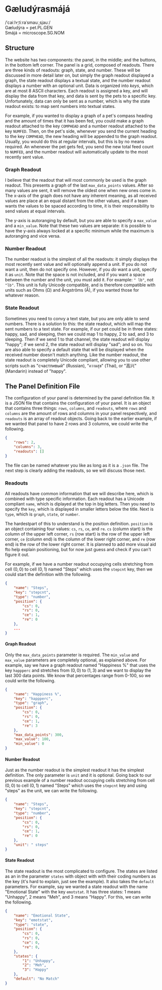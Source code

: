 # Gæludýrasmájá

/ˈcaiːlʏˌtiːraˈsmauːˌsjauː/ \
Gæludýra = pet.PL.GEN \
Smájá = microscope.SG.NOM

## Structure

The website has two components: the panel, in the middle; and the buttons, in the bottom left corner.
The panel is a grid, composed of readouts.
There are three kinds of readouts: graph, state, and number.
These will be discussed in more detail later on, but simply the graph readout displayed a graph, the state readout displays a textual state, and the number readout displays a number with an optional unit.
Data is organized into *keys*, which are at most 8 ASCII characters.
Each readout is assigned a key, and will display the data from that key, and data is sent by the pets to a specific key.
Unfortunately, data can only be sent as a number, which is why the state readout exists: to map sent numbers into textual states.

For example, if you wanted to display a graph of a pet's compass heading and the amount of times that it has been fed,
you could make a graph readout attached to the key `COMPHEAD` and a number readout attached to the key `NUMFED`.
Then, on the pet's side, whenever you send the current heading to the key `COMPHEAD`, the new heading will be appended to the graph readout.
Usually, you would do this at regular intervals, but this is by no means required.
An whenever the pet gets fed, you send the new total feed count to `NUMFED`, and the number readout will automatically update to the most recently sent value.

### Graph Readout

I believe that the readout that will most commonly be used is the graph readout. This presents a graph of the last `max_data_points` values. After so many values are sent, it will remove the oldest one when new ones come in. The x-axis of the graph does not have any inherent meaning, as all received values are place at an equal distant from the other values, and if a team wants the values to be spaced according to time, it is their responsibility to send values at equal intervals.

The y-axis is autoranging by default, but you are able to specify a `max_value` and a `min_value`. Note that these two values are separate: it is possible to have the y-axis always locked at a specific minimum while the maximum is autoranging and vice versa.

### Number Readout

The number readout is the simplest of all the readouts: it simply displays the most recently sent value and will optionally append a unit. If you do not want a unit, then do not specify one. However, if you *do* want a unit, specify it as `unit`. Note that the space is not included, and if you want a space between the number and the unit, you must add it. For example: `" lb"`, not `"lb"`. This unit is fully Unicode compatible, and is therefore compatible with units such as Ohms (Ω) and Ångströms (Å), if you wanted those for whatever reason.

### State Readout

Sometimes you need to convy a text state, but you are only able to send numbers. There is a solution to this: the state readout, which will map the sent numbers to a text state. For example, if our pet could be in three states: happy, sad, and sleeping, then we could map 1 to happy, 2 to sad, and 3 to sleeping. Then if we send 1 to that channel, the state readout will display "happy"; if we send 2, the state readout will display "sad"; and so on. You are also able to specify a default state that will be displayed when the received number doesn't match anything. Like the number readout, the state readout is completely Unicode compliant, allowing you to use other scripts such as "счастливый" (Russian), "ความสุข" (Thai), or "高兴" (Mandarin) instead of "happy".

## The Panel Definition File

The configuration of your panel is determined by the panel definition file. It is a JSON file that contains the configuration of your panel. It is an object that contains three things: `rows`, `columns`, and `readouts`, where `rows` and `columns` are the amount of rows and columns in your panel respectively, and `readouts` is an array of readout objects. Going back to the earlier example, if we wanted that panel to have 2 rows and 3 columns, we could write the following.
```json
{
    "rows": 2,
    "columns": 3,
    "readouts": []
}
```
The file can be named whatever you like as long as it is a `.json` file. The next step is clearly adding the readouts, so we will discuss those next.

### Readouts

All readouts have common information that we will describe here, which is combined with type specific information. Each readout has a Unicode compliant `name`, which is diplayed at the top in big letters. Then you need to specify the `key`, which is displayed in smaller letters below the title. Next is `type`, which is `graph`, `state`, or `number`.

The hardestpart of this to understand is the position definition. `position` is an object containing four values: `cs`, `rs`, `ce`, and `re`.  `cs` (column start) is the column of the upper left corner, `rs` (row start) is the row of the upper left corner, `ce` (column end) is the column of the lower right corner, and `re` (row end) is the row of the lower right corner. It is planned to add more visual aid fto help explain positioning, but for now just guess and check if you can't figure it out.

For example, if we have a number readout occupying cells stretching from cell $(0, 0)$ to cell $(0, 1)$ named "Steps" which uses the `stepcnt` key, then we could start the definition with the following.

```json
{
    "name": "Steps",
    "key": "stepcnt",
    "type": "number",
    "position": {
        "cs": 0,
        "rs": 0,
        "ce": 1,
        "re": 0
    },
    ...
}
```

#### Graph Readout

Only the `max_data_points` parameter is required. The `min_value` and `max_value` parameters are completely optional, as explained above. For example, say we have a graph readout named "Happiness %" that uses the key `happperc` and stretches from $(0, 0)$ to $(1, 3)$ and we want to display the last 300 data points. We know that percentages range from $0$-$100$, so we could write the following.

```json
{
    "name": "Happiness %",
    "key": "happperc",
    "type": "graph",
    "position": {
        "cs": 0,
        "rs": 0,
        "ce": 1,
        "re": 3
    },
    "max_data_points": 300,
    "max_value": 100,
    "min_value": 0
}
```

#### Number Readout

Just as the number readout is the simplest readout it has the simplest definition. The only parameter is `unit` and it is optional. Going back to our previous example of a number readout occupying cells stretching from cell $(0, 0)$ to cell $(0, 1)$ named "Steps" which uses the `stepcnt` key and using "steps" as the unit, we can write the following.

```json
{
    "name": "Steps",
    "key": "stepcnt",
    "type": "number",
    "position": {
        "cs": 0,
        "rs": 0,
        "ce": 1,
        "re": 0
    },
    "unit": " steps"
}
```

#### State Readout

The state readout is the most complicated to configure. The states are listed as an in the parameter `states` with object with with their coding numbers as the key (it's hard to explain, just see the example). It also takes the `default` parameters. For example, say we wanted a state readout with the name "Emotional State" with the key `emotstat`. It has three states: $1$ means "Unhappy", $2$ means "Meh", and $3$ means "Happy". For this, we can write the following.

```json
{
    "name": "Emotional State",
    "key": "emotstat",
    "type": "state",
    "position": {
        "cs": 0,
        "rs": 0,
        "ce": 0,
        "re": 0,
    },
    "states": {
        "1": "Unhappy",
        "2": "Meh",
        "3": "Happy"
    },
    "default": "No Match"
}
```